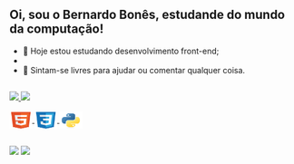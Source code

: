 ## Oi, sou o Bernardo Bonês, estudande do mundo da computação!

- 🔭 Hoje estou estudando desenvolvimento front-end;
- 
- 🤔 Sintam-se livres para ajudar ou comentar qualquer coisa.
##

<div>
    <a href="https://github.com/BernardoBones"> 
    <img height="180em" src="https://github-readme-stats.vercel.app/api?username=BernardoBones&show_icons=false&theme=gotham&include_all_commits=true&count_private=true&locale=pt-BR"/>
    <img height="180em" src="https://github-readme-stats.vercel.app/api/top-langs/?username=BernardoBones&layout=compact&langs_count=7&theme=gotham&locale=pt-BR"/>
</div>
<div style="display: inline_block"><br>
  <img align="center" alt="Ber-HTML" height="30" width="40" src="https://raw.githubusercontent.com/devicons/devicon/master/icons/html5/html5-original.svg">
  <img align="center" alt="Ber-CSS" height="30" width="40" src="https://raw.githubusercontent.com/devicons/devicon/master/icons/css3/css3-original.svg">
  <img align="center" alt="Ber-Python" height="30" width="40" src="https://raw.githubusercontent.com/devicons/devicon/master/icons/python/python-original.svg">
</div>
  
##
  
 <div>
    <a href="https://instagram.com/bonesbernardo" target="_blank"><img src="https://img.shields.io/badge/-Instagram-%23E4405F?style=for-the-badge&logo=instagram&logoColor=white" target="_blank"></a>
    <a href="https://www.https://www.linkedin.com/in/bernardo-baroni-bon%C3%AAs-35a93522a/" target="_blank"><img src="https://img.shields.io/badge/-LinkedIn-%230077B5?style=for-the-badge&logo=linkedin&logoColor=white" target="_blank"></a>
 </div>  
  
